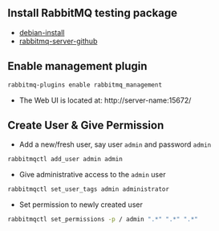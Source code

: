 ## Install RabbitMQ testing package
* [debian-install](https://www.rabbitmq.com/install-debian.html)
* [rabbitmq-server-github](https://github.com/rabbitmq/rabbitmq-server/issues/515)

## Enable management plugin

```sh
rabbitmq-plugins enable rabbitmq_management
```
* The Web UI is located at: http://server-name:15672/

## Create User & Give Permission

* Add a new/fresh user, say user ` admin ` and password ` admin `
```sh
rabbitmqctl add_user admin admin
```
* Give administrative access to the ` admin ` user
```sh
rabbitmqctl set_user_tags admin administrator
```
* Set permission to newly created user
```sh
rabbitmqctl set_permissions -p / admin ".*" ".*" ".*"
```
